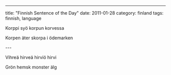 ---
title: "Finnish Sentence of the Day"
date: 2011-01-28
category: finland
tags: finnish, language

Korppi syö korpun korvessa

Korpen äter skorpa i ödemarken

\---

Vihreä hirveä hirviö hirvi

Grön hemsk monster älg
